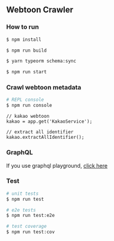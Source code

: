## Webtoon Crawler

### How to run

```bash
$ npm install

$ npm run build

$ yarn typeorm schema:sync

$ npm run start
```

### Crawl webtoon metadata

```bash
# REPL console
$ npm run console
```

```node
// kakao webtoon
kakao = app.get('KakaoService');

// extract all identifier
kakao.extractAllIdentifier();
```

### GraphQL

If you use graphql playground, [click here](http://localhost:3000/graphql)

### Test

```bash
# unit tests
$ npm run test

# e2e tests
$ npm run test:e2e

# test coverage
$ npm run test:cov
```
